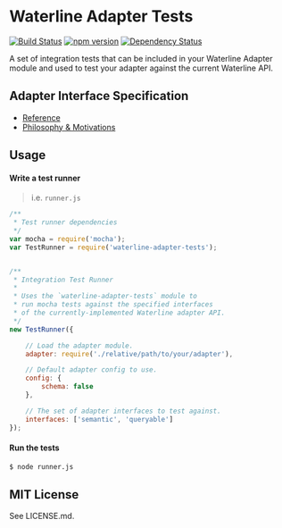 Waterline Adapter Tests
==========================
[![Build Status](https://travis-ci.org/maxts/waterline-adapter-tests.svg?branch=master)](https://travis-ci.org/maxts/waterline-adapter-tests)
[![npm version](https://badge.fury.io/js/waterline-adapter-tests.svg)](http://badge.fury.io/js/waterline-adapter-tests)
[![Dependency Status](https://david-dm.org/maxts/waterline-adapter-tests.svg)](https://david-dm.org/maxts/waterline-adapter-tests)

A set of integration tests that can be included in your Waterline Adapter module and used to test
your adapter against the current Waterline API.

## Adapter Interface Specification

+ [Reference](https://github.com/maxts/sails-docs/blob/master/contributing/adapter-specification.md)
+ [Philosophy & Motivations](https://github.com/maxts/sails-docs/blob/master/contributing/intro-to-custom-adapters.md)


## Usage

#### Write a test runner

> i.e. `runner.js`

```javascript
/**
 * Test runner dependencies
 */
var mocha = require('mocha');
var TestRunner = require('waterline-adapter-tests');


/**
 * Integration Test Runner
 *
 * Uses the `waterline-adapter-tests` module to
 * run mocha tests against the specified interfaces
 * of the currently-implemented Waterline adapter API.
 */
new TestRunner({

	// Load the adapter module.
	adapter: require('./relative/path/to/your/adapter'),

	// Default adapter config to use.
	config: {
		schema: false
	},

	// The set of adapter interfaces to test against.
	interfaces: ['semantic', 'queryable']
});
```

#### Run the tests

```sh
$ node runner.js
```

## MIT License

See LICENSE.md.
